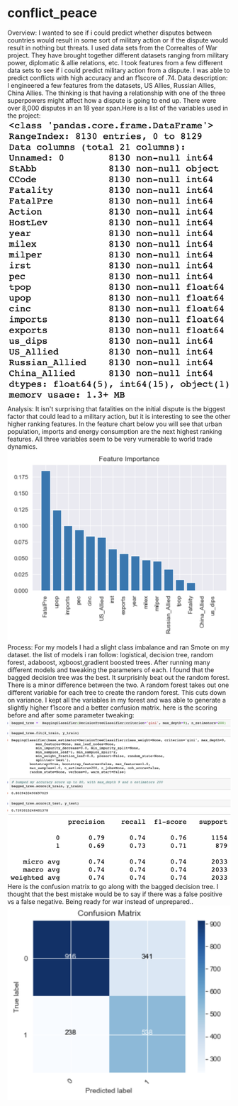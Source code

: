 # conflict_peace
Overview:
  I wanted to see if i could predict whether disputes between countries would result in some sort of military action or if the dispute would result in nothing but threats. I used data sets from the Correaltes of War project. They have brought together different datasets ranging from military power, diplomatic & allie relations, etc. I took features from a few different data sets to see if i could predict military action from a dispute. I was able to predict conflicts with high accuracy and an f1score of .74.
Data description:
  I engineered a few features from the datasets, US Allies, Russian Allies, China Allies. The thinking is that having a relationship with one of the three superpowers might affect how a dispute is going to end up. There were over 8,000 disputes in an 18 year span.Here is a list of the variables used in the project:
![Plot](https://github.com/denisdunn/conflict_peace/blob/master/Screen%20Shot%202019-05-10%20at%208.51.52%20AM.png)


Analysis:
  It isn't surprising that fatalities on the initial dispute is the biggest factor that could lead to a military action, but it is interesting to see the other higher ranking features. In the feature chart below you will see that urban population, imports and energy consumption are the next highest ranking features. All three variables seem to be very vurnerable to world trade dynamics. 
![Plot](https://github.com/denisdunn/conflict_peace/blob/master/Screen%20Shot%202019-05-10%20at%2010.14.02%20AM.png)
Process:
  For my models I had a slight class imbalance and ran Smote on my dataset. the list of models i ran follow: logistical, decision tree, random forest, adaboost, xgboost,gradient boosted trees.
After running many different models and tweaking the parameters of each. I found that the bagged decision tree was the best. It surprisinly beat out the random forest. There is a minor difference between the two. A random forest takes out one different variable for each tree to create the random forest. This cuts down on variance. I kept all the variables in my forest and was able to generate a slightly higher f1score and a better confusion matrix. here is the scoring before and after some parameter tweaking:
![Plot](https://github.com/denisdunn/conflict_peace/blob/master/Screen%20Shot%202019-05-10%20at%209.26.25%20AM.png)
![Plot](https://github.com/denisdunn/conflict_peace/blob/master/Screen%20Shot%202019-05-10%20at%209.28.57%20AM.png)
Here is the confusion matrix to go along with the bagged decision tree. I thought that the best mistake would be to say if there was a false positive vs a false negative. Being ready for war instead of unprepared..
![Plot](https://github.com/denisdunn/conflict_peace/blob/master/Screen%20Shot%202019-05-10%20at%2010.30.35%20AM.png)
